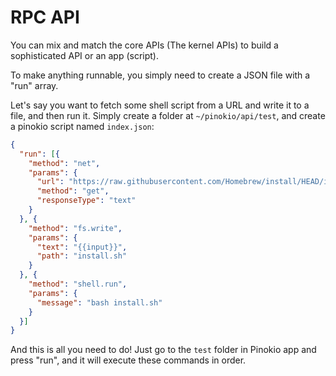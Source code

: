 # RPC API

You can mix and match the core APIs (The kernel APIs) to build a sophisticated API or an app (script).

To make anything runnable, you simply need to create a JSON file with a "run" array.

Let's say you want to fetch some shell script from a URL and write it to a file, and then run it. Simply create a folder at `~/pinokio/api/test`, and create a pinokio script named `index.json`:


```json
{
  "run": [{
    "method": "net",
    "params": {
      "url": "https://raw.githubusercontent.com/Homebrew/install/HEAD/install.sh",
      "method": "get",
      "responseType": "text"
    }
  }, {
    "method": "fs.write", 
    "params": {
      "text": "{{input}}",
      "path": "install.sh"
    }
  }, {
    "method": "shell.run",
    "params": {
      "message": "bash install.sh"
    }
  }]
}
```

And this is all you need to do! Just go to the `test` folder in Pinokio app and press "run", and it will execute these commands in order.

